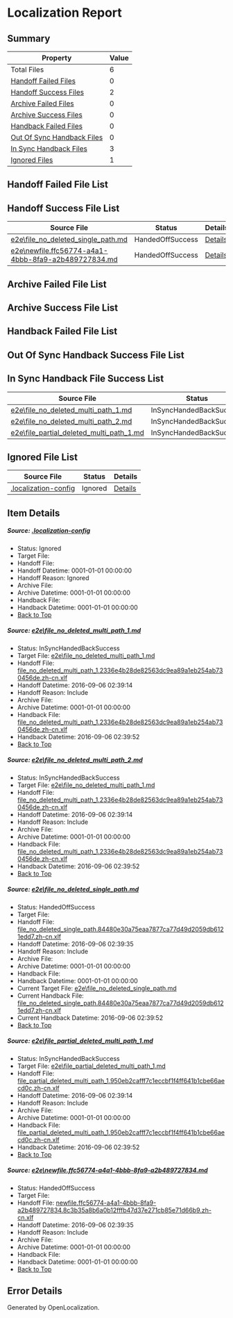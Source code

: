# <a name='report-top'></a> Localization Report

## Summary
 Property | Value 
 -------- | ----- 
 Total Files | 6
[ Handoff Failed Files ](#handoff-failed-list)| 0
[ Handoff Success Files ](#handoff-success-list)| 2
[ Archive Failed Files ](#archive-failed-list)| 0
[ Archive Success Files ](#archive-success-list)| 0
[ Handback Failed Files ](#handback-failed-list)| 0
[ Out Of Sync Handback Files ](#outofsync-handback-success-list)| 0
[ In Sync Handback Files ](#insync-handback-success-list)| 3
[ Ignored Files ](#ignored-list)| 1

## <a name='handoff-failed-list'></a> Handoff Failed File List

## <a name='handoff-success-list'></a> Handoff Success File List
 Source File | Status | Details 
 ----------- | ------ | ------- 
 [e2e\file_no_deleted_single_path.md](https://github.com/OpenLocalizationTestOrg/ol-test0/blob/da4b38f46a4f1edbb8fcb219c7280d21b42eb9ad/e2e/file_no_deleted_single_path.md) | HandedOffSuccess | [Details](#4358d77dc5ad66b476ec6bb481d47ef2f01467053)
 [e2e\newfile.ffc56774-a4a1-4bbb-8fa9-a2b489727834.md](https://github.com/OpenLocalizationTestOrg/ol-test0/blob/da4b38f46a4f1edbb8fcb219c7280d21b42eb9ad/e2e/newfile.ffc56774-a4a1-4bbb-8fa9-a2b489727834.md) | HandedOffSuccess | [Details](#b11e347f0d247cac3802bfb737cb9c077a1b69ff5)

## <a name='archive-failed-list'></a> Archive Failed File List

## <a name='archive-success-list'></a> Archive Success File List

## <a name='handback-failed-list'></a> Handback Failed File List

## <a name='outofsync-handback-success-list'></a> Out Of Sync Handback Success File List

## <a name='insync-handback-success-list'></a> In Sync Handback File Success List
 Source File | Status | Details 
 ----------- | ------ | ------- 
 [e2e\file_no_deleted_multi_path_1.md](https://github.com/OpenLocalizationTestOrg/ol-test0/blob/5390b767cb979dbf2ac29564c63805fb6b00c132/e2e/file_no_deleted_multi_path_1.md) | InSyncHandedBackSuccess | [Details](#1bc9f512e75ab87301afa70f8ebfcf0961cde2711)
 [e2e\file_no_deleted_multi_path_2.md](https://github.com/OpenLocalizationTestOrg/ol-test0/blob/da4b38f46a4f1edbb8fcb219c7280d21b42eb9ad/e2e/file_no_deleted_multi_path_2.md) | InSyncHandedBackSuccess | [Details](#1bc9f512e75ab87301afa70f8ebfcf0961cde2712)
 [e2e\file_partial_deleted_multi_path_1.md](https://github.com/OpenLocalizationTestOrg/ol-test0/blob/5390b767cb979dbf2ac29564c63805fb6b00c132/e2e/file_partial_deleted_multi_path_1.md) | InSyncHandedBackSuccess | [Details](#ce664f3204373a455628be9dcf093b336d635ec14)

## <a name='ignored-list'></a> Ignored File List
 Source File | Status | Details 
 ----------- | ------ | ------- 
 [.localization-config](https://github.com/OpenLocalizationTestOrg/ol-test0/blob/da4b38f46a4f1edbb8fcb219c7280d21b42eb9ad/.localization-config) | Ignored | [Details](#3d4f252ac210baf56311d7e97dcc2db10974dbd20)

## Item Details
##### <a name='3d4f252ac210baf56311d7e97dcc2db10974dbd20'></a> Source: [.localization-config](https://github.com/OpenLocalizationTestOrg/ol-test0/blob/da4b38f46a4f1edbb8fcb219c7280d21b42eb9ad/.localization-config)
* Status: Ignored
* Target File: 
* Handoff File: 
* Handoff Datetime: 0001-01-01 00:00:00
* Handoff Reason: Ignored
* Archive File: 
* Archive Datetime: 0001-01-01 00:00:00
* Handback File: 
* Handback Datetime: 0001-01-01 00:00:00
* [Back to Top](#report-top)

##### <a name='1bc9f512e75ab87301afa70f8ebfcf0961cde2711'></a> Source: [e2e\file_no_deleted_multi_path_1.md](https://github.com/OpenLocalizationTestOrg/ol-test0/blob/5390b767cb979dbf2ac29564c63805fb6b00c132/e2e/file_no_deleted_multi_path_1.md)
* Status: InSyncHandedBackSuccess
* Target File: [e2e\file_no_deleted_multi_path_1.md](https://github.com/OpenLocalizationTestOrg/ol-test0-zhcn/blob/7408fee2654351b676611377abfafc8428aa28b9/e2e/file_no_deleted_multi_path_1.md)
* Handoff File: [file_no_deleted_multi_path_1.2336e4b28de82563dc9ea89a1eb254ab730456de.zh-cn.xlf](https://github.com/OpenLocalizationTestOrg/ol-test0-handoff/blob/ce8173677b27a4773ade53d16d2ea0693a9f2b41/ol-handoff/OpenLocalizationTestOrg/ol-test0-zhcn/ci/mt/file_no_deleted_multi_path_1.2336e4b28de82563dc9ea89a1eb254ab730456de.zh-cn.xlf)
* Handoff Datetime: 2016-09-06 02:39:14
* Handoff Reason: Include
* Archive File: 
* Archive Datetime: 0001-01-01 00:00:00
* Handback File: [file_no_deleted_multi_path_1.2336e4b28de82563dc9ea89a1eb254ab730456de.zh-cn.xlf](https://github.com/OpenLocalizationTestOrg/ol-test0-handback/blob/67e827cfa5afa5a15c4708b9cfec76a80ba221c6/ol-handback/OpenLocalizationTestOrg/ol-test0-zhcn/ci/mt/file_no_deleted_multi_path_1.2336e4b28de82563dc9ea89a1eb254ab730456de.zh-cn.xlf)
* Handback Datetime: 2016-09-06 02:39:52
* [Back to Top](#report-top)

##### <a name='1bc9f512e75ab87301afa70f8ebfcf0961cde2712'></a> Source: [e2e\file_no_deleted_multi_path_2.md](https://github.com/OpenLocalizationTestOrg/ol-test0/blob/da4b38f46a4f1edbb8fcb219c7280d21b42eb9ad/e2e/file_no_deleted_multi_path_2.md)
* Status: InSyncHandedBackSuccess
* Target File: [e2e\file_no_deleted_multi_path_1.md](https://github.com/OpenLocalizationTestOrg/ol-test0-zhcn/blob/7408fee2654351b676611377abfafc8428aa28b9/e2e/file_no_deleted_multi_path_1.md)
* Handoff File: [file_no_deleted_multi_path_1.2336e4b28de82563dc9ea89a1eb254ab730456de.zh-cn.xlf](https://github.com/OpenLocalizationTestOrg/ol-test0-handoff/blob/ce8173677b27a4773ade53d16d2ea0693a9f2b41/ol-handoff/OpenLocalizationTestOrg/ol-test0-zhcn/ci/mt/file_no_deleted_multi_path_1.2336e4b28de82563dc9ea89a1eb254ab730456de.zh-cn.xlf)
* Handoff Datetime: 2016-09-06 02:39:14
* Handoff Reason: Include
* Archive File: 
* Archive Datetime: 0001-01-01 00:00:00
* Handback File: [file_no_deleted_multi_path_1.2336e4b28de82563dc9ea89a1eb254ab730456de.zh-cn.xlf](https://github.com/OpenLocalizationTestOrg/ol-test0-handback/blob/67e827cfa5afa5a15c4708b9cfec76a80ba221c6/ol-handback/OpenLocalizationTestOrg/ol-test0-zhcn/ci/mt/file_no_deleted_multi_path_1.2336e4b28de82563dc9ea89a1eb254ab730456de.zh-cn.xlf)
* Handback Datetime: 2016-09-06 02:39:52
* [Back to Top](#report-top)

##### <a name='4358d77dc5ad66b476ec6bb481d47ef2f01467053'></a> Source: [e2e\file_no_deleted_single_path.md](https://github.com/OpenLocalizationTestOrg/ol-test0/blob/da4b38f46a4f1edbb8fcb219c7280d21b42eb9ad/e2e/file_no_deleted_single_path.md)
* Status: HandedOffSuccess
* Target File: 
* Handoff File: [file_no_deleted_single_path.84480e30a75eaa7877ca77d49d2059db6121edd7.zh-cn.xlf](https://github.com/OpenLocalizationTestOrg/ol-test0-handoff/blob/d7fe92bc4a0329b416a0e4c0424b484c9adc8d10/ol-handoff/OpenLocalizationTestOrg/ol-test0-zhcn/ci/mt/file_no_deleted_single_path.84480e30a75eaa7877ca77d49d2059db6121edd7.zh-cn.xlf)
* Handoff Datetime: 2016-09-06 02:39:35
* Handoff Reason: Include
* Archive File: 
* Archive Datetime: 0001-01-01 00:00:00
* Handback File: 
* Handback Datetime: 0001-01-01 00:00:00
* Current Target File: [e2e\file_no_deleted_single_path.md](https://github.com/OpenLocalizationTestOrg/ol-test0-zhcn/blob/7408fee2654351b676611377abfafc8428aa28b9/e2e/file_no_deleted_single_path.md)
* Current Handback File: [file_no_deleted_single_path.84480e30a75eaa7877ca77d49d2059db6121edd7.zh-cn.xlf](https://github.com/OpenLocalizationTestOrg/ol-test0-handback/blob/67e827cfa5afa5a15c4708b9cfec76a80ba221c6/ol-handback/OpenLocalizationTestOrg/ol-test0-zhcn/ci/mt/file_no_deleted_single_path.84480e30a75eaa7877ca77d49d2059db6121edd7.zh-cn.xlf)
* Current Handback Datetime: 2016-09-06 02:39:52
* [Back to Top](#report-top)

##### <a name='ce664f3204373a455628be9dcf093b336d635ec14'></a> Source: [e2e\file_partial_deleted_multi_path_1.md](https://github.com/OpenLocalizationTestOrg/ol-test0/blob/5390b767cb979dbf2ac29564c63805fb6b00c132/e2e/file_partial_deleted_multi_path_1.md)
* Status: InSyncHandedBackSuccess
* Target File: [e2e\file_partial_deleted_multi_path_1.md](https://github.com/OpenLocalizationTestOrg/ol-test0-zhcn/blob/7408fee2654351b676611377abfafc8428aa28b9/e2e/file_partial_deleted_multi_path_1.md)
* Handoff File: [file_partial_deleted_multi_path_1.950eb2cafff7c1eccbf1f4ff641b1cbe66aecd0c.zh-cn.xlf](https://github.com/OpenLocalizationTestOrg/ol-test0-handoff/blob/ce8173677b27a4773ade53d16d2ea0693a9f2b41/ol-handoff/OpenLocalizationTestOrg/ol-test0-zhcn/ci/mt/file_partial_deleted_multi_path_1.950eb2cafff7c1eccbf1f4ff641b1cbe66aecd0c.zh-cn.xlf)
* Handoff Datetime: 2016-09-06 02:39:14
* Handoff Reason: Include
* Archive File: 
* Archive Datetime: 0001-01-01 00:00:00
* Handback File: [file_partial_deleted_multi_path_1.950eb2cafff7c1eccbf1f4ff641b1cbe66aecd0c.zh-cn.xlf](https://github.com/OpenLocalizationTestOrg/ol-test0-handback/blob/67e827cfa5afa5a15c4708b9cfec76a80ba221c6/ol-handback/OpenLocalizationTestOrg/ol-test0-zhcn/ci/mt/file_partial_deleted_multi_path_1.950eb2cafff7c1eccbf1f4ff641b1cbe66aecd0c.zh-cn.xlf)
* Handback Datetime: 2016-09-06 02:39:52
* [Back to Top](#report-top)

##### <a name='b11e347f0d247cac3802bfb737cb9c077a1b69ff5'></a> Source: [e2e\newfile.ffc56774-a4a1-4bbb-8fa9-a2b489727834.md](https://github.com/OpenLocalizationTestOrg/ol-test0/blob/da4b38f46a4f1edbb8fcb219c7280d21b42eb9ad/e2e/newfile.ffc56774-a4a1-4bbb-8fa9-a2b489727834.md)
* Status: HandedOffSuccess
* Target File: 
* Handoff File: [newfile.ffc56774-a4a1-4bbb-8fa9-a2b489727834.8c3b35a8b6a0b12fffb47d37e271cb85e71d66b9.zh-cn.xlf](https://github.com/OpenLocalizationTestOrg/ol-test0-handoff/blob/d7fe92bc4a0329b416a0e4c0424b484c9adc8d10/ol-handoff/OpenLocalizationTestOrg/ol-test0-zhcn/ci/mt/newfile.ffc56774-a4a1-4bbb-8fa9-a2b489727834.8c3b35a8b6a0b12fffb47d37e271cb85e71d66b9.zh-cn.xlf)
* Handoff Datetime: 2016-09-06 02:39:35
* Handoff Reason: Include
* Archive File: 
* Archive Datetime: 0001-01-01 00:00:00
* Handback File: 
* Handback Datetime: 0001-01-01 00:00:00
* [Back to Top](#report-top)


## Error Details

Generated by OpenLocalization.
